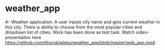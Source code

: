 # weather_app

A-	Weather application. A user inputs city name and gets current weather in this city. There is ability to choose from the most popular cities and dropdown list of cities. Work has been done as test task.
Watch video-presentaiton here
https://github.com/tihorskiialeks/weather_app/blob/master/web_app.mp4
